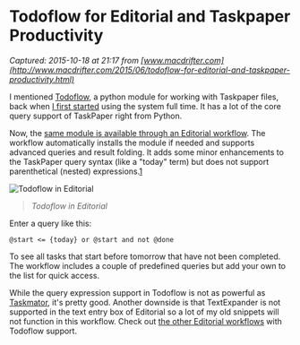 # Todoflow for Editorial and Taskpaper Productivity

_Captured: 2015-10-18 at 21:17 from [www.macdrifter.com](http://www.macdrifter.com/2015/06/todoflow-for-editorial-and-taskpaper-productivity.html)_

I mentioned [Todoflow](https://github.com/bevesce/TodoFlow), a python module for working with Taskpaper files, back when [I first started](http://www.macdrifter.com/2014/02/the-taskpaper-rd-notebook.html) using the system full time. It has a lot of the core query support of TaskPaper right from Python.

Now, the [same module is available through an Editorial workflow](http://www.editorial-workflows.com/workflow/5904847807184896/srCpxXVBZEY). The workflow automatically installs the module if needed and supports advanced queries and result folding. It adds some minor enhancements to the TaskPaper query syntax (like a "today" term) but does not support parenthetical (nested) expressions.[1](http://www.macdrifter.com/2015/06/todoflow-for-editorial-and-taskpaper-productivity.html)

![Todoflow in Editorial](http://www.macdrifter.com/uploads/2015/06/_23_06-24-15%2C_6_50_03_AM.png)

> _Todoflow in Editorial_

Enter a query like this:
    
    
    @start <= {today} or @start and not @done
    

To see all tasks that start before tomorrow that have not been completed. The workflow includes a couple of predefined queries but add your own to the list for quick access.

While the query expression support in Todoflow is not as powerful as [Taskmator](https://itunes.apple.com/us/app/taskmator-taskpaper-compatible/id806250172?mt=8&uo=4&at=11I5Ug&ct=blog), it's pretty good. Another downside is that TextExpander is not supported in the text entry box of Editorial so a lot of my old snippets will not function in this workflow. Check out [the other Editorial workflows](http://www.editorial-workflows.com/workflows/search?q=todoflow) with Todoflow support.

